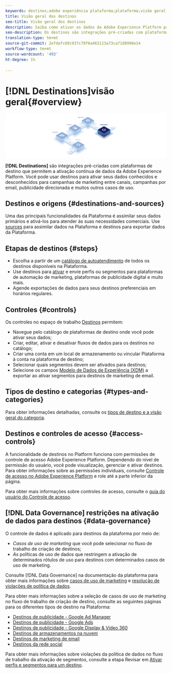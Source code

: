 ```yaml
---
keywords: destinos;adobe experiência plataforma;plataforma;visão geral de destinos;ativar dados;ativar;
title: Visão geral dos destinos
seo-title: Visão geral dos destinos
description: Saiba como ativar os dados da Adobe Experience Platform para destinos para campanhas de marketing entre canais, emails, anúncios direcionados e muito mais.
seo-description: Os destinos são integrações pré-criadas com plataformas de destino que permitem a ativação contínua de dados da Adobe Experience Platform. Você pode usar Destinos no Adobe Experience Platform para ativar seus dados conhecidos e desconhecidos para campanhas de marketing entre canais, campanhas de email, publicidade direcionada e muitos outros casos de uso.
translation-type: tm+mt
source-git-commit: 2efdefc69c937c70f6a463113a73ca71d8998e14
workflow-type: tm+mt
source-wordcount: '493'
ht-degree: 1%

---
```



# [!DNL Destinations]visão geral{#overview}

![Banner de visão geral de destinos](./assets/overview/destinations-overview-banner.png)

**[!DNL Destinations]** são integrações pré-criadas com plataformas de destino que permitem a ativação contínua de dados da Adobe Experience Platform. Você pode usar destinos para ativar seus dados conhecidos e desconhecidos para campanhas de marketing entre canais, campanhas por email, publicidade direcionada e muitos outros casos de uso.

## Destinos e origens {#destinations-and-sources}

Uma das principais funcionalidades da Plataforma é assimilar seus dados primários e ativá-los para atender às suas necessidades comerciais. Use [sources](../sources/home.md) para assimilar dados na Plataforma e destinos para exportar dados da Plataforma.

## Etapas de destinos {#steps}

* Escolha a partir de um [catálogo de autoatendimento](./catalog/overview.md) de todos os destinos disponíveis na Plataforma.
* Use destinos para [ativar](./ui/activate-destinations.md) e envie perfis ou segmentos para plataformas de automação de marketing, plataformas de publicidade digital e muito mais.
* Agende exportações de dados para seus destinos preferenciais em horários regulares.

## Controles {#controls}

Os controles no espaço de trabalho [Destinos](./ui/destinations-workspace.md) permitem:

* Navegue pelo catálogo de plataformas de destino onde você pode ativar seus dados;
* Criar, editar, ativar e desativar fluxos de dados para os destinos no catálogo;
* Criar uma conta em um local de armazenamento ou vincular Plataforma à conta na plataforma de destino;
* Selecionar quais segmentos devem ser ativados para destinos;
* Selecione os campos [Modelo de Dados de Experiência (XDM)](../xdm/home.md) a exportar ao ativar segmentos para destinos de marketing de email.

## Tipos de destino e categorias {#types-and-categories}

Para obter informações detalhadas, consulte os [tipos de destino e a visão geral do categoria](./destination-types.md).

## Destinos e controles de acesso {#access-controls}

A funcionalidade de destinos no Platform funciona com permissões de controle de acesso Adobe Experience Platform. Dependendo do nível de permissão do usuário, você pode visualização, gerenciar e ativar destinos. Para obter informações sobre as permissões individuais, consulte [Controle de acesso no Adobe Experience Platform](../access-control/home.md) e role até a parte inferior da página.

Para obter mais informações sobre controles de acesso, consulte o [guia do usuário do Controle de acesso](../access-control/ui/overview.md).

## [!DNL Data Governance] restrições na ativação de dados para destinos  {#data-governance}

O controle de dados é aplicado para destinos da plataforma por meio de:

* *Casos de uso de marketing* que você pode selecionar no fluxo de trabalho de criação de destinos;
* *As* políticas de uso de dados que restringem a ativação de determinados rótulos de uso para destinos com determinados casos de uso de marketing.

Consulte [!DNL Data Governance] na documentação da plataforma para obter mais informações sobre [casos de uso de marketing](../data-governance/policies/overview.md) e [resolução de violações de política de dados](../data-governance/enforcement/auto-enforcement.md).

Para obter mais informações sobre a seleção de casos de uso de marketing no fluxo de trabalho de criação de destino, consulte as seguintes páginas para os diferentes tipos de destino na Plataforma:

* [Destinos de publicidade - Google Ad Manager  ](./catalog/advertising/google-ad-manager.md)
* [Destinos de publicidade - Google Ads](./catalog/advertising/google-ads-destination.md)
* [Destinos de publicidade - Google Display &amp; Video 360  ](./catalog/advertising/google-dv360.md)
* [Destinos de armazenamentos na nuvem](./catalog/cloud-storage/workflow.md)
* [Destinos de marketing de email](./catalog/email-marketing/overview.md)
* [Destinos da rede social](./catalog/social/workflow.md)

Para obter mais informações sobre violações da política de dados no fluxo de trabalho da ativação de segmentos, consulte a etapa Revisar em [Ativar perfis e segmentos para um destino](./ui/activate-destinations.md#review).